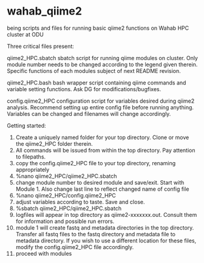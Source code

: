 # wahab_qiime2

being scripts and files for running basic qiime2 functions on Wahab HPC cluster at ODU

Three critical files present:
	
qiime2_HPC.sbatch
	sbatch script for running qiime modules on cluster.  Only module number needs to be changed according to the legend given therein.  Specific functions of each modules subject of next README revision.

qiime2_HPC.bash
	bash wrapper script containing qiime commands and variable setting functions.  Ask DG for modifications/bugfixes.

config.qiime2_HPC
	configuration script for variables desired during qiime2 analysis.  Recommend setting up entire config file before running anything.  Variables can be changed and filenames will change accordingly.


Getting started:

1) Create a uniquely named folder for your top directory.  Clone or move the qiime2_HPC folder therein.  
2) All commands will be issued from within the top directory.  Pay attention to filepaths.
3) copy the config.qiime2_HPC file to your top directory, renaming appropriately
4) %nano qiime2_HPC/qiime2_HPC.sbatch
5) change module number to desired module and save/exit.  Start with Module 1.  Also change last line to reflect changed name of config file 
6) %nano qiime2_HPC/config.qiime2_HPC
7) adjust variables according to taste.  Save and close. 
8) %sbatch qiime2_HPC/qiime2_HPC.sbatch
9) logfiles will appear in top directory as qiime2-xxxxxxx.out.  Consult them for information and possible run errors.
10) module 1 will create fastq and metadata directories in the top directory.  Transfer all fastq files to the fastq directory and metadata file to metadata directory.  If you wish to use a different location for these files, modify the config.qiime2_HPC file accordingly.
11) proceed with modules


	
